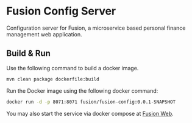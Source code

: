 # Fusion Config Server

Configuration server for Fusion, a microservice based personal finance management web application. 

## Build & Run

Use the following command to build a docker image.

```bash
mvn clean package dockerfile:build
```

Run the Docker image using the following docker command:

```bash
docker run -d -p 8071:8071 fusion/fusion-config:0.0.1-SNAPSHOT
```

You may also start the service via docker compose at [Fusion Web](https://github.com/sadatmalik/fusion-web).
